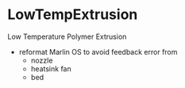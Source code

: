 # LowTempExtrusion
Low Temperature Polymer Extrusion


- reformat Marlin OS to avoid feedback error from 
  - nozzle
  - heatsink fan
  - bed
  
